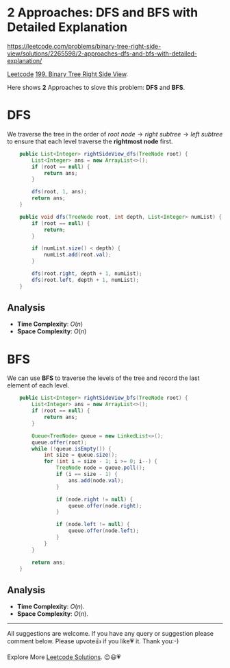 # 2 Approaches: DFS and BFS with Detailed Explanation

https://leetcode.com/problems/binary-tree-right-side-view/solutions/2265598/2-approaches-dfs-and-bfs-with-detailed-explanation/


[Leetcode](https://leetcode.com/) [199. Binary Tree Right Side View](https://leetcode.com/problems/binary-tree-right-side-view/).


Here shows **2** Approaches to slove this problem: **DFS** and **BFS**.

# DFS

We traverse the tree in the order of $\textit{root node} \to \textit{right subtree} \to \textit{left subtree}$ to ensure that each level traverse the **rightmost node** first.

```java
    public List<Integer> rightSideView_dfs(TreeNode root) {
        List<Integer> ans = new ArrayList<>();
        if (root == null) {
            return ans;
        }

        dfs(root, 1, ans);
        return ans;
    }

    public void dfs(TreeNode root, int depth, List<Integer> numList) {
        if (root == null) {
            return;
        }

        if (numList.size() < depth) {
            numList.add(root.val);
        }

        dfs(root.right, depth + 1, numList);
        dfs(root.left, depth + 1, numList);
    }
```

## Analysis

- **Time Complexity**: $O(n)$
- **Space Complexity**: $O(n)$


# BFS

We can use **BFS** to traverse the levels of the tree and record the last element of each level.

```java
    public List<Integer> rightSideView_bfs(TreeNode root) {
        List<Integer> ans = new ArrayList<>();
        if (root == null) {
            return ans;
        }

        Queue<TreeNode> queue = new LinkedList<>();
        queue.offer(root);
        while (!queue.isEmpty()) {
            int size = queue.size();
            for (int i = size - 1; i >= 0; i--) {
                TreeNode node = queue.poll();
                if (i == size - 1) {
                    ans.add(node.val);
                }

                if (node.right != null) {
                    queue.offer(node.right);
                }

                if (node.left != null) {
                    queue.offer(node.left);
                }
            }
        }

        return ans;
    }
```

## Analysis

- **Time Complexity**: $O(n)$.
- **Space Complexity**: $O(n)$.


--------------------------

All suggestions are welcome. 
If you have any query or suggestion please comment below.
Please upvote👍 if you like💗 it. Thank you:-)

Explore More [Leetcode Solutions](https://leetcode.com/discuss/general-discussion/1868912/My-Leetcode-Solutions-All-In-One). 😉😃💗

